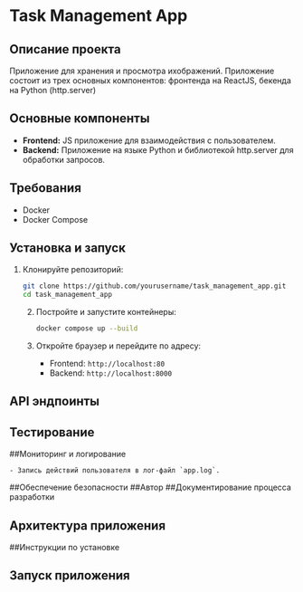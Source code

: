 # Task Management App

## Описание проекта
Приложение для хранения и просмотра ихображений. Приложение состоит из трех основных компонентов: фронтенда на ReactJS, бекенда на Python (http.server)
## Основные компоненты
- **Frontend:** JS приложение для взаимодействия с пользователем.
- **Backend:**  Приложение на языке Python и библиотекой http.server для обработки запросов.
## Требования
- Docker
- Docker Compose
## Установка и запуск

  1. Клонируйте репозиторий:

      ```bash
      git clone https://github.com/yourusername/task_management_app.git
      cd task_management_app
      ```

     2. Постройте и запустите контейнеры:

         ```bash
         docker compose up --build
         ```
     3. Откройте браузер и перейдите по адресу:
        - Frontend: `http://localhost:80`
        - Backend: `http://localhost:8000`
        
## API эндпоинты

## Тестирование

##Мониторинг и логирование

    - Запись действий пользователя в лог-файл `app.log`.

##Обеспечение безопасности
##Автор
##Документирование процесса разработки
## Архитектура приложения
##Инструкции по установке
## Запуск приложения